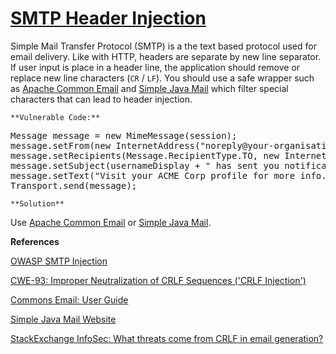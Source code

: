 # [SMTP Header Injection](http://find-sec-bugs.github.io/bugs.htm#SMTP_HEADER_INJECTION)

Simple Mail Transfer Protocol (SMTP) is a the text based protocol used for email delivery.
Like with HTTP, headers are separate by new line separator.
If user input is place in a header line, the application should remove
or replace new line characters (`CR` / `LF`).
You should use a safe wrapper such as [Apache Common Email](https://commons.apache.org/proper/commons-email/userguide.html)
and [Simple Java Mail](http://www.simplejavamail.org) which filter special characters that can lead to header injection.

    **Vulnerable Code:**  

<pre>
Message message = new MimeMessage(session);
message.setFrom(new InternetAddress("noreply@your-organisation.com"));
message.setRecipients(Message.RecipientType.TO, new InternetAddress[] {new InternetAddress("target@gmail.com")});
message.setSubject(usernameDisplay + " has sent you notification"); //Injectable API
message.setText("Visit your ACME Corp profile for more info.");
Transport.send(message);
</pre>

    **Solution**  

Use [Apache Common Email](https://commons.apache.org/proper/commons-email/userguide.html) or [Simple Java Mail](http://www.simplejavamail.org).

**References**  

[OWASP SMTP Injection](https://www.owasp.org/index.php/Testing_for_IMAP/SMTP_Injection_(OTG-INPVAL-011))  

[CWE-93: Improper Neutralization of CRLF Sequences ('CRLF Injection')](https://cwe.mitre.org/data/definitions/93.html)  

[Commons Email: User Guide](https://commons.apache.org/proper/commons-email/userguide.html)  

[Simple Java Mail Website](http://www.simplejavamail.org)  

[StackExchange InfoSec: What threats come from CRLF in email generation?](https://security.stackexchange.com/a/54100/24973)